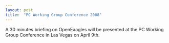 ```yaml
---
layout: post
title:  "PC Working Group Conference 2008"
---
```

A 30 minutes briefing on OpenEaagles will be presented at the PC Working Group Conference in Las Vegas on April 9th.
